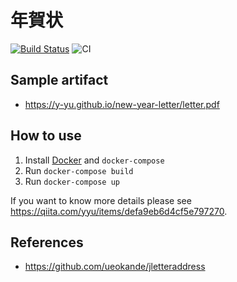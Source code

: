 年賀状
=====================

[![Build Status](https://travis-ci.org/y-yu/new-year-letter.svg?branch=master)](https://travis-ci.org/y-yu/new-year-letter)
![CI](https://github.com/y-yu/new-year-letter/workflows/CI/badge.svg)

## Sample artifact

- https://y-yu.github.io/new-year-letter/letter.pdf

## How to use

1. Install [Docker](https://www.docker.com) and `docker-compose`
2. Run `docker-compose build`
3. Run `docker-compose up`

If you want to know more details please see https://qiita.com/yyu/items/defa9eb6d4cf5e797270.

## References

- https://github.com/ueokande/jletteraddress
